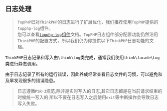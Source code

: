 ## 日志处理

> `TopPHP`已对`ThinkPHP`的日志进行了扩展优化，我们推荐使用`TopPHP`提供的`topphp-log`组件。  
> 您可以查看[`topphp-log`组件](/composer/topphp-log.md)文档。`TopPHP`日志组件部分配置功能仍然沿用`ThinkPHP`的配置方式，所以我们仍为你提供以下`ThinkPHP`日志功能的文档。

`ThinkPHP`日志记录和写入由`\think\Log`类完成，通常我们使用`think\facade\Log`类进行静态调用。

由于日志记录了所有的运行错误，因此养成经常查看日志文件的习惯，可以避免和及早发现很多的错误隐患。

> 日志遵循`PSR-3`规范,除非是实时写入的日志,其它日志都是在当前请求结束的时候统一写入的 所以不要在日志写入之后使用`exit`等中断操作会导致日志写入失败。



